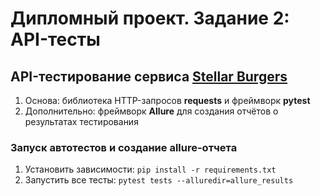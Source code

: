# Дипломный проект. Задание 2: API-тесты

## API-тестирование сервиса [Stellar Burgers](https://stellarburgers.nomoreparties.site/ "Клик!")

1. Основа: библиотека HTTP-запросов **requests** и фреймворк **pytest**
2. Дополнительно: фреймворк **Allure** для создания отчётов о результатах тестирования

### Запуск автотестов и создание allure-отчета

1. Установить зависимости: ```pip install -r requirements.txt```
2. Запустить все тесты: ```pytest tests --alluredir=allure_results```
